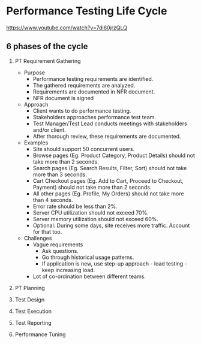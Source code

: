 # Performance Testing Life Cycle
https://www.youtube.com/watch?v=7di60jrzQLQ

## 6 phases of the cycle
1. PT Requirement Gathering
    - Purpose
        - Performance testing requirements are identified.
        - The gathered requirements are analyzed.
        - Requirements are documented in NFR document.
        - NFR document is signed
    - Approach
        - Client wants to do performance testing.
        - Stakeholders approaches performance test team.
        - Test Manager/Test Lead conducts meetings with stakeholders and/or client.
        - After thorough review, these requirements are documented. 
    - Examples
        - Site should support 50 concurrent users.
        - Browse pages (Eg. Product Category, Product Details) should not take more than 2 seconds.
        - Search pages (Eg. Search Results, Filter, Sort) should not take more than 3 seconds.
        - Cart Checkout pages (Eg. Add to Cart, Proceed to Checkout, Payment) should not take more than 2 seconds.
        - All other pages (Eg. Profile, My Orders) should not take more than 4 seconds.
        - Error rate should be less than 2%.
        - Server CPU utilization should not exceed 70%.
        - Server memory utilization should not exceed 60%.
        - Optional: During some days, site receives more traffic. Account for that too.
    - Challenges
        - Vague requirements
            - Ask questions.
            - Go through historical usage patterns.
            - If application is new, use step-up approach - load testing - keep increasing load.
        - Lot of co-ordination between different teams.
1. PT Planning
    
1. Test Design
1. Test Execution
1. Test Reporting
1. Performance Tuning